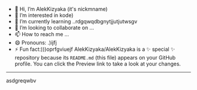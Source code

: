- 👋 Hi, I’m AlekKizyaka (it's nickmname)
- 👀 I’m interested in kode)
- 🌱 I’m currently learning ..rdgqwqdbgnytjjutjutwsgv
- 💞️ I’m looking to collaborate on ...
- 📫 How to reach me ...
- 😄 Pronouns: .)ijfj
- ⚡ Fun fact:)))oprfgviuejf
AlekKizyaka/AlekKizyaka is a ✨ special ✨ repository because its `README.md` (this file) appears on your GitHub profile.
You can click the Preview link to take a look at your changes.
---
asdgreqwbv
